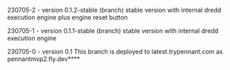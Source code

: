 230705-2 - version 0.1.2-stable (branch) stable version with internal dredd execution engine plus engine reset button

230705-1 - version 0.1.1-stable (branch) stable version with internal dredd execution engine

230705-0 - version 0.1 This branch is deployed to latest.trypennant.com as pennantmvp2.fly.dev\*\*\*\*
